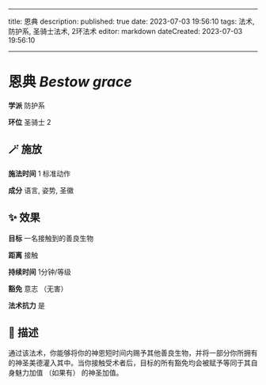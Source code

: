 
---
title: 恩典
description: 
published: true
date: 2023-07-03 19:56:10
tags: 法术, 防护系, 圣骑士法术, 2环法术
editor: markdown
dateCreated: 2023-07-03 19:56:10

---

# **恩典** *Bestow grace*

**学派** 防护系 

**环位** 圣骑士 2

## 🪄 施放

**施法时间** 1 标准动作

**成分** 语言, 姿势, 圣徽

## ✨ 效果 

**目标** 一名接触到的善良生物 

**距离** 接触  

**持续时间** 1分钟/等级 

**豁免** 意志 （无害）

**法术抗力** 是

## 📖 描述

通过该法术，你能够将你的神恩短时间内赐予其他善良生物，并将一部分你所拥有的神圣美德灌入其中。当你接触受术者后，目标的所有豁免均会被赋予等同于其自身魅力加值 （如果有） 的神圣加值。
    